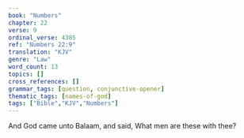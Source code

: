 ```yaml
---
book: "Numbers"
chapter: 22
verse: 9
ordinal_verse: 4385
ref: "Numbers 22:9"
translation: "KJV"
genre: "Law"
word_count: 13
topics: []
cross_references: []
grammar_tags: [question, conjunctive-opener]
thematic_tags: [names-of-god]
tags: ["Bible","KJV","Numbers"]
---
```

And God came unto Balaam, and said, What men are these with thee?
